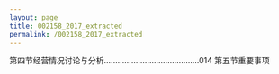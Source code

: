 ```yaml
---
layout: page
title: 002158_2017_extracted
permalink: /002158_2017_extracted
---
```


第四节经营情况讨论与分析..........................................014
第五节重要事项